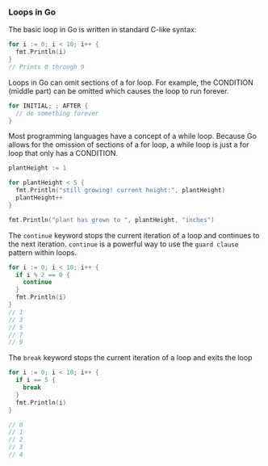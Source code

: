 ### Loops in Go

The basic loop in Go is written in standard C-like syntax:

```go
for i := 0; i < 10; i++ {
  fmt.Println(i)
}
// Prints 0 through 9

```

Loops in Go can omit sections of a for loop. For example, the CONDITION (middle part) can be omitted which causes the loop to run forever.

```go
for INITIAL; ; AFTER {
  // do something forever
}
```

Most programming languages have a concept of a while loop. Because Go allows for the omission of sections of a for loop, a while loop is just a for loop that only has a CONDITION.

```go
plantHeight := 1

for plantHeight < 5 {
  fmt.Println("still growing! current height:", plantHeight)
  plantHeight++
}

fmt.Println("plant has grown to ", plantHeight, "inches")
```

The `continue` keyword stops the current iteration of a loop and continues to the next iteration. `continue` is a powerful way to use the `guard clause` pattern within loops.

```go
for i := 0; i < 10; i++ {
  if i % 2 == 0 {
    continue
  }
  fmt.Println(i)
}
// 1
// 3
// 5
// 7
// 9
```

The `break` keyword stops the current iteration of a loop and exits the loop

```go
for i := 0; i < 10; i++ {
  if i == 5 {
    break
  }
  fmt.Println(i)
}

// 0
// 1
// 2
// 3
// 4
```
